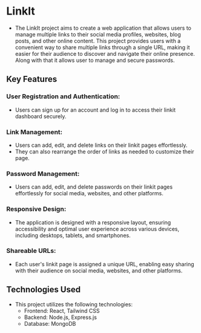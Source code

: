 # LinkIt
- The LinkIt project aims to create a web application that allows users to manage multiple links to their social media profiles, websites, blog posts, and other online content. This project provides users with a convenient way to share multiple links through a single URL, making it easier for their audience to discover and navigate their online presence. Along with that it allows user to manage and secure passwords.
  
## Key Features

### User Registration and Authentication:
- Users can sign up for an account and log in to access their linkit dashboard securely.

### Link Management:
- Users can add, edit, and delete links on their linkit pages effortlessly. 
- They can also rearrange the order of links as needed to customize their page.

### Password Management:
- Users can add, edit, and delete passwords on their linkit pages effortlessly for social media, websites, and other platforms.

### Responsive Design:
- The application is designed with a responsive layout, ensuring accessibility and optimal user experience across various devices, including desktops, tablets, and smartphones.

### Shareable URLs:
- Each user's linkit page is assigned a unique URL, enabling easy sharing with their audience on social media, websites, and other platforms.

## Technologies Used
- This project utilizes the following technologies:
  - Frontend: React, Tailwind CSS
  - Backend: Node.js, Express.js
  - Database: MongoDB

